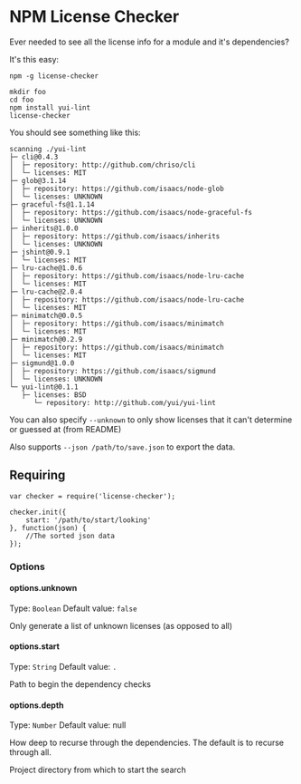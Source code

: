 NPM License Checker
===================


Ever needed to see all the license info for a module and it's dependencies?

It's this easy:

```
npm -g license-checker

mkdir foo
cd foo
npm install yui-lint
license-checker
```

You should see something like this:

```
scanning ./yui-lint
├─ cli@0.4.3
│  ├─ repository: http://github.com/chriso/cli
│  └─ licenses: MIT
├─ glob@3.1.14
│  ├─ repository: https://github.com/isaacs/node-glob
│  └─ licenses: UNKNOWN
├─ graceful-fs@1.1.14
│  ├─ repository: https://github.com/isaacs/node-graceful-fs
│  └─ licenses: UNKNOWN
├─ inherits@1.0.0
│  ├─ repository: https://github.com/isaacs/inherits
│  └─ licenses: UNKNOWN
├─ jshint@0.9.1
│  └─ licenses: MIT
├─ lru-cache@1.0.6
│  ├─ repository: https://github.com/isaacs/node-lru-cache
│  └─ licenses: MIT
├─ lru-cache@2.0.4
│  ├─ repository: https://github.com/isaacs/node-lru-cache
│  └─ licenses: MIT
├─ minimatch@0.0.5
│  ├─ repository: https://github.com/isaacs/minimatch
│  └─ licenses: MIT
├─ minimatch@0.2.9
│  ├─ repository: https://github.com/isaacs/minimatch
│  └─ licenses: MIT
├─ sigmund@1.0.0
│  ├─ repository: https://github.com/isaacs/sigmund
│  └─ licenses: UNKNOWN
└─ yui-lint@0.1.1
   ├─ licenses: BSD
      └─ repository: http://github.com/yui/yui-lint
```

You can also specify `--unknown` to only show licenses that it can't determine or guessed at (from README)

Also supports `--json /path/to/save.json` to export the data.

Requiring
---------


```
var checker = require('license-checker');

checker.init({
    start: '/path/to/start/looking'
}, function(json) {
    //The sorted json data
});

```

### Options

#### options.unknown
Type: `Boolean`
Default value: `false`

Only generate a list of unknown licenses (as opposed to all)

#### options.start
Type: `String`
Default value: `.`

Path to begin the dependency checks

#### options.depth
Type: `Number`
Default value: null

How deep to recurse through the dependencies.  The default is to recurse through all.

Project directory from which to start the search
